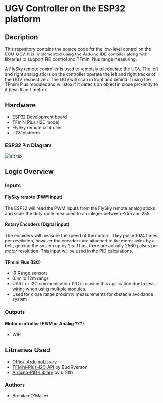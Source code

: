 # UGV Controller on the ESP32 platform

## Decription

This repository contains the source code for the low-level control on the ECU-UGV. It is implemented using the Arduino IDE compiler along with libraries to support PID control and TFmini Plus range measuring.

A FlySky remote controller is used to remotely teleoperate the UGV. The left and right analog sticks on the controller operate the left and right tracks of the UGV, respectively. The UGV will scan in front and behind it using the TFmini Plus modules and willstop if it detects an object in close proximity to it (less than 1 metre).

## Hardware

- ESP32 Development board
- TFmini Plus (I2C mode)
- FlySky remote controller
- UGV platform

### ESP32 Pin Diagram

![alt text](https://docs.espressif.com/projects/esp-idf/en/latest/esp32/_images/esp32-devkitC-v4-pinout.png)

## Logic Overview

### Inputs

#### FlySky remote (PWM input)

The ESP32 will read the PWM inputs from the FlySky remote analog sticks and scale the duty cycle measured to an integer between -255 and 255.

#### Rotary Encoders (Digital input)

The encoders will measure the speed of the motors. They pulse 1024 times per revolution, however the encoders are attached to the motor axles by a belt, gearing the system up by 2.5. Thus, there are actually 2560 pulses per *motor* revolution. This input will be used in the PID calculations.

#### TFmini Plus (I2C)

- IR Range sensors
- 0.1m to 12m range
- UART or I2C communication. I2C is used in this application due to less wiring when using multiple modules.
- Used for close range proximity measurements for obstacle avoidance system

### Outputs

#### Motor controller (PWM or Analog ???)

- WIP

## Libraries Used

- [Offical ArduinoLibrary](https://www.arduino.cc/reference/en/libraries/)
- [TFMini-Plus-I2C-API](https://github.com/budryerson/TFMini-Plus-I2C) by Bud Ryerson
- [Arduino-PID-Library](https://github.com/br3ttb/Arduino-PID-Library) by br3ttb

### Authors

- Brendan O'Malley
